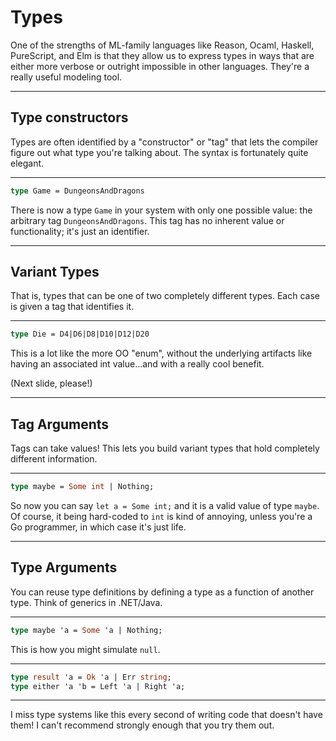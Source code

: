 # Types

One of the strengths of ML-family languages like Reason, Ocaml, Haskell, PureScript, and Elm is that they allow us to express types in ways that are either more verbose or outright impossible in other languages. They're a really useful modeling tool.

---

## Type constructors
Types are often identified by a "constructor" or "tag" that lets the compiler figure out what type you're talking about. The syntax is fortunately quite elegant.

---

```ocaml
type Game = DungeonsAndDragons 
```

There is now a type `Game` in your system with only one possible value: the arbitrary tag `DungeonsAndDragons`. This tag has no inherent value or functionality; it's just an identifier.

---

## Variant Types
That is, types that can be one of two completely different types. Each case is given a tag that identifies it.

---

```ocaml
type Die = D4|D6|D8|D10|D12|D20
```

This is a lot like the more OO "enum", without the underlying artifacts like having an associated int value...and with a really cool benefit.

(Next slide, please!)

---

## Tag Arguments 

Tags can take values! This lets you build variant types that hold completely different information.

---

```ocaml
type maybe = Some int | Nothing; 
```

So now you can say `let a = Some int;` and it is a valid value of type `maybe`. Of course, it being hard-coded to `int` is kind of annoying, unless you're a Go programmer, in which case it's just life.

---

## Type Arguments

You can reuse type definitions by defining a type as a function of another type.
Think of generics in .NET/Java.

---

```ocaml
type maybe 'a = Some 'a | Nothing;
```

This is how you might simulate `null`.

---

```ocaml
type result 'a = Ok 'a | Err string;
type either 'a 'b = Left 'a | Right 'a;
```

---

I miss type systems like this every second of writing code that doesn't have them! I can't recommend strongly enough that you try them out.



